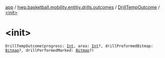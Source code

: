 [app](../../index.md) / [hwp.basketball.mobility.entitiy.drills.outcomes](../index.md) / [DrillTempOutcome](index.md) / [&lt;init&gt;](.)

# &lt;init&gt;

`DrillTempOutcome(progress: `[`Int`](https://kotlinlang.org/api/latest/jvm/stdlib/kotlin/-int/index.html)`, area: `[`Int`](https://kotlinlang.org/api/latest/jvm/stdlib/kotlin/-int/index.html)`?, drillPreformedBitmap: `[`Bitmap`](https://developer.android.com/reference/android/graphics/Bitmap.html)`?, drillPerformedMarked: `[`Bitmap`](https://developer.android.com/reference/android/graphics/Bitmap.html)`?)`